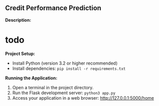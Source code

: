 ## Credit Performance Prediction

**Description:**

# todo

**Project Setup:**

* Install Python (version 3.2 or higher recommended)
* Install dependencies: `pip install -r requirements.txt`

**Running the Application:**

1. Open a terminal in the project directory.
2. Run the Flask development server: `python3 app.py`
3. Access your application in a web browser: http://127.0.0.1:5000/home